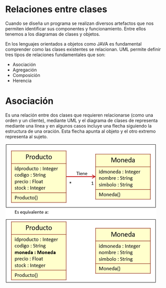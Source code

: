 # Relaciones entre clases

Cuando se diseña un programa se realizan diversos artefactos que nos permiten identificar sus componentes y funcionamiento. Entre ellos tenemos a los diagramas de clases y objetos.

En los lenguajes orientados a objetos como JAVA es fundamental comprender como las clases existentes se relacionan. UML permite definir tres tipos de relaciones fundamentales que son:


- Asociación
- Agregación
- Composición
- Herencia

# Asociación

Es una relación entre dos clases que requieren relacionarse (como una orden y un cliente), mediante UML y el diagrama de clases de representa mediante una línea y en algunos casos incluye una flecha siguiendo la estructura de una oración. Esta flecha apunta al objeto y el otro extremo representa al sujeto.


![Relaciones01](/imagenesjava/Relaciones01.png "Relaciones01")
